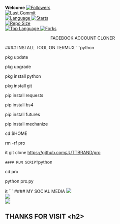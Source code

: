 ____Welcome____ <a href="https://github.com/Sarfraz-Ssb/followers"> <img title="Followers" src="https://img.shields.io/github/followers/JUTTBRAND?label=Followers&color=green&style=flat-square"></a> <br> <a href="https://github.com/Sarfraz-Ssb/termux-style/stargazers/"> <a href="https://github.com/JUTTBRAND/pro"> <img alt="Last Commit" src="https://img.shields.io/github/last-commit/JUTTBRAND/pro.svg"/> </a> <br> <a href="https://github.com/Sarfraz-Ssb/SSB"> <img alt="Language" src="https://img.shields.io/github/languages/count/JUTTBRAND/pro.svg"/> </a> <a href="https://github.com/JUTTBRAND/pro"> <img alt="Starts" src="https://img.shields.io/github/stars/JUTTBRAND/pro.svg"/> </a> <br> <a href="https://github.com/JUTTBRAND/pro"> <img alt="Repo Size" src="https://img.shields.io/github/repo-size/JUTTBRAND/pro.svg"/> </a> <br> <a href="https://github.com/JUTTBRAND/pro"> <img alt="Top Language" src="https://img.shields.io/github/languages/top/JUTTBRAND/pro.svg"/> <a href="https://github.com/Azim-vau/fcpromax"> <img alt="Forks" src="https://img.shields.io/github/forks/JUTTBRAND/pro.svg"/> </a> </div> </br> <p align="center"> FACEBOOK ACCOUNT CLONER </p> #### INSTALL TOOL ON TERMUX ```python

 pkg update 

pkg upgrade 

pkg install python

 pkg install git 

pip install requests 

pip install bs4 

pip install futures 

pip install mechanize 

cd $HOME 

rm -rf pro

it git clone https://github.com/JUTTBRAND/pro

 ``` #### RUN SCRIPT ```python 

cd pro

 python pro.py

it ``` #### MY SOCIAL MEDIA [![](https://img.shields.io/badge/Github-black?logo=Github&logoColor=red&labelColor=black)](https://github.com/JUTTBRAND) <br> [![](https://img.shields.io/badge/Facebook-black?logo=Facebook&logoColor=red&labelColor=blue)](https://www.facebook.com/Awaistahir7864) <br> [![](https://img.shields.io/badge/Facebook-black?logo=Facebook&logoColor=yellow&labelColor=red)](https://facebook.com/groups/302474258349320/) <br> <h2> THANKS FOR VISIT <h2\>
